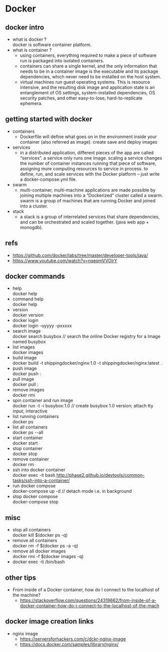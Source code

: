 # Docker

## docker intro
- what is docker ?  
  docker is software container platform.
- what is container ?  
  - using containers, everything required to make a piece of software run is packaged into isolated containers.
  - containers can share a single kernel, and the only information that needs to be in a container image is the executable and its package dependencies, which never need to be installed on the host system.
  - virtual machines run guest operating systems. This is resource intensive, and the resulting disk image and application state is an entanglement of OS settings, system-installed dependencies, OS security patches, and other easy-to-lose, hard-to-replicate ephemera.

## getting started with docker
- containers
  - Dockerfile will define what goes on in the environment inside your container (also referred as image). create save and deploy images
- services
  - in a distributed application, different pieces of the app are called “services”.
a service only runs one image. scaling a service changes the number of container instances running that piece of software, assigning more computing resources to service in process.
    to define, run, and scale services with the Docker platform – just write a docker-compose.yml file.
- swarm
  - multi-container, multi-machine applications are made possible by joining multiple machines into a “Dockerized” cluster called a swarm. swarm is a group of machines that are running Docker and joined into a cluster.
- stack
  - a stack is a group of interrelated services that share dependencies, and can be orchestrated and scaled together. (java web app + monogdb).

## refs
  + https://github.com/docker/labs/tree/master/developer-tools/java/
  + https://www.youtube.com/watch?v=nqeqmVVOlrY


## docker commands
  + help  
    docker help
  + command help  
    docker <command> help
  + version  
    docker version
  + docker login  
    docker login -uyyyy -pxxxxx
  + search image  
    docker search busybox  // search the online Docker registry for a Image named busybox
  + list images  
    docker images
  + build image  
    docker build -t shippingdocker/nginx:1.0 -t shippingdocker/nginx:latest .
  + push image  
    docker push <image>:<tag>
  + pull image  
    docker pull <image>:<tag>
  + remove images  
    docker rmi <image id>
  + spin container and run image  
    docker run -t -i busybox:1.0  // create busybox 1.0 version; attach tty input; interactive
  + list running containers  
    docker ps
  + list all containers  
    docker ps --all
  + start container  
    docker start <container-id>
  + stop container  
    docker stop <container id>
  + remove container  
    docker rm <container id>
  + ssh into docker container  
    docker exec -it <hash> bash
    http://phase2.github.io/devtools/common-tasks/ssh-into-a-container/
  + run docker compose  
    docker-compose up -d       // detach mode i.e. in background
  + stop docker compose  
    docker-compose stop

## misc
  - stop all containers  
  docker kill $(docker ps -q)
  - remove all containers  
  docker rm -f $(docker ps -a -q)
  - remove all docker images  
  docker rmi -f $(docker images -q)
  - docker exec -ti <container-name-or-id> /bin/bash

## other tips
  + From inside of a Docker container, how do I connect to the localhost of the machine?
    - https://stackoverflow.com/questions/24319662/from-inside-of-a-docker-container-how-do-i-connect-to-the-localhost-of-the-mach

## docker image creation links
  + nginx image
    - https://serversforhackers.com/c/dckr-nginx-image
    - https://docs.docker.com/samples/library/nginx/